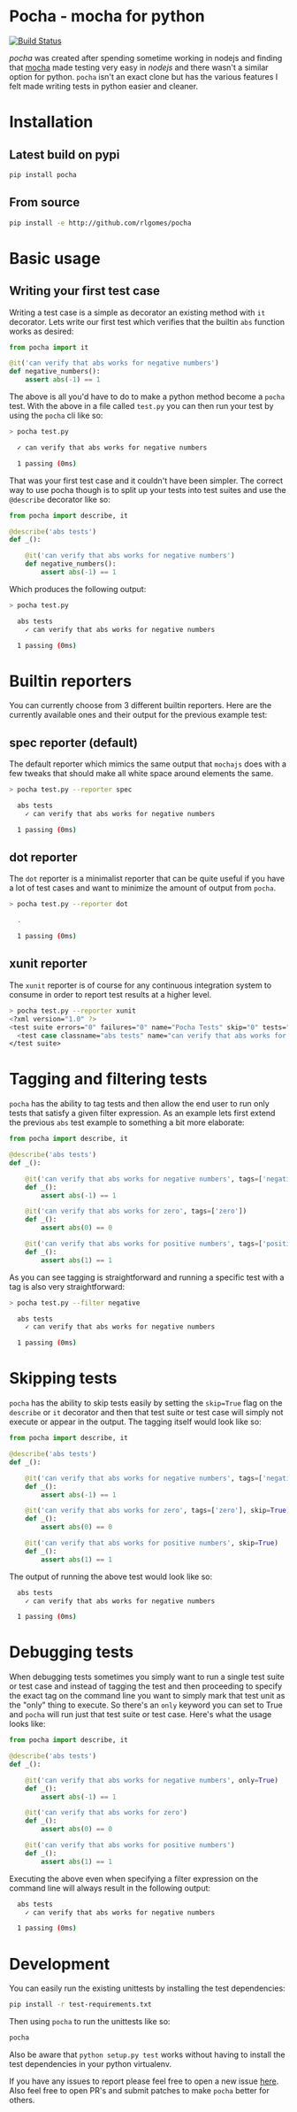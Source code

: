 # Pocha - mocha for python

[![Build Status](https://travis-ci.org/rlgomes/pocha.svg?branch=master)](https://travis-ci.org/rlgomes/pocha)

*pocha* was created after spending sometime working in nodejs and finding
that [mocha](https://github.com/mochajs/mocha) made testing very easy in
*nodejs* and there wasn't a similar option for python. `pocha` isn't an
exact clone but has the various features I felt made writing tests in
python easier and cleaner.

# Installation

## Latest build on pypi

```bash
pip install pocha
```

## From source

```bash
pip install -e http://github.com/rlgomes/pocha
```
# Basic usage
## Writing your first test case

Writing a test case is a simple as decorator an existing method with `it`
decorator. Lets write our first test which verifies that the builtin `abs`
function works as desired:

```python
from pocha import it

@it('can verify that abs works for negative numbers')
def negative_numbers():
    assert abs(-1) == 1
```

The above is all you'd have to do to make a python method become a `pocha`
test. With the above in a file called `test.py` you can then run your test
by using the `pocha` cli like so:

```bash
> pocha test.py

  ✓ can verify that abs works for negative numbers

  1 passing (0ms)

```

That was your first test case and it couldn't have been simpler. The correct
way to use pocha though is to split up your tests into test suites and use the
`@describe` decorator like so:

```python
from pocha import describe, it

@describe('abs tests')
def _():

    @it('can verify that abs works for negative numbers')
    def negative_numbers():
        assert abs(-1) == 1
```

Which produces the following output:

```bash
> pocha test.py

  abs tests
    ✓ can verify that abs works for negative numbers

  1 passing (0ms)

```

# Builtin reporters

You can currently choose from 3 different builtin reporters. Here are the
currently available ones and their output for the previous example test:

## spec reporter (default)

The default reporter which mimics the same output that `mochajs` does with a few
tweaks that should make all white space around elements the same.

```bash
> pocha test.py --reporter spec

  abs tests
    ✓ can verify that abs works for negative numbers

  1 passing (0ms)

```

## dot reporter

The `dot` reporter is a minimalist reporter that can be quite useful if you have
a lot of test cases and want to minimize the amount of output from `pocha`.

```bash
> pocha test.py --reporter dot

  .

  1 passing (0ms)

```

## xunit reporter

The `xunit` reporter is of course for any continuous integration system to
consume in order to report test results at a higher level.

```bash
> pocha test.py --reporter xunit
<?xml version="1.0" ?>
<test suite errors="0" failures="0" name="Pocha Tests" skip="0" tests="1">
  <test case classname="abs tests" name="can verify that abs works for negative numbers" time="0.000"/>
</test suite>
```

# Tagging and filtering tests

`pocha` has the ability to tag tests and then allow the end user to run only
tests that satisfy a given filter expression. As an example lets first extend
the previous `abs` test example to something a bit more elaborate:

```python
from pocha import describe, it

@describe('abs tests')
def _():

    @it('can verify that abs works for negative numbers', tags=['negative'])
    def _():
        assert abs(-1) == 1

    @it('can verify that abs works for zero', tags=['zero'])
    def _():
        assert abs(0) == 0

	@it('can verify that abs works for positive numbers', tags=['positive'])
    def _():
        assert abs(1) == 1
```

As you can see tagging is straightforward and running a specific test with a
tag is also very straightforward:

```bash
> pocha test.py --filter negative

  abs tests
    ✓ can verify that abs works for negative numbers

  1 passing (0ms)
```

# Skipping tests

`pocha` has the ability to skip tests easily by setting the `skip=True` flag
on the `describe` or `it` decorator and then that test suite or test case will
simply not execute or appear in the output. The tagging itself would look like
so:

```python
from pocha import describe, it

@describe('abs tests')
def _():

    @it('can verify that abs works for negative numbers', tags=['negative'])
    def _():
        assert abs(-1) == 1

    @it('can verify that abs works for zero', tags=['zero'], skip=True)
    def _():
        assert abs(0) == 0

	@it('can verify that abs works for positive numbers', skip=True)
    def _():
        assert abs(1) == 1
```

The output of running the above test would look like so:

```bash
  abs tests
    ✓ can verify that abs works for negative numbers

  1 passing (0ms)
```

# Debugging tests

When debugging tests sometimes you simply want to run a single test suite or
test case and instead of tagging the test and then proceeding to specify the
exact tag on the command line you want to simply mark that test unit as the
"only" thing to execute. So there's an `only` keyword you can set to True and
`pocha` will run just that test suite or test case. Here's what the usage looks
like:

```python
from pocha import describe, it

@describe('abs tests')
def _():

    @it('can verify that abs works for negative numbers', only=True)
    def _():
        assert abs(-1) == 1

    @it('can verify that abs works for zero')
    def _():
        assert abs(0) == 0

	@it('can verify that abs works for positive numbers')
    def _():
        assert abs(1) == 1
```

Executing the above even when specifying a filter expression on the command
line will always result in the following output:

```bash
  abs tests
    ✓ can verify that abs works for negative numbers

  1 passing (0ms)
```

# Development

You can easily run the existing unittests by installing the test dependencies:

```bash
pip install -r test-requirements.txt

```
Then using `pocha` to run the unittests like so:

```bash
pocha
```

Also be aware that `python setup.py test` works without having to install the
test dependencies in your python virtualenv.

If you have any issues to report please feel free to open a new issue
[here](https://github.com/rlgomes/pocha/issues). Also feel free to open PR's
and submit patches to make `pocha` better for others.
